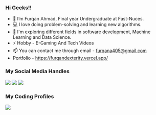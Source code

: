 ### Hi Geeks!! 

- 👋 I’m Furqan Ahmad, Final year Undergraduate at Fast-Nuces.
- 💻 I love doing problem-solving and learning new algorithms.
- 🌱 I'm exploring different fields in software development, Machine Learning and Data Science.
- ⚡ Hobby - E-Gaming And Tech Videos
- 📫 You can contact me through email - furqana405@gmail.com
- Portfolio - https://furqandexterity.vercel.app/


### My Social Media Handles
[<img src="https://img.shields.io/badge/linkedin-%230077B5.svg?style=for-the-badge&logo=linkedin&logoColor=white" />](https://www.linkedin.com/in/furqan-ahmad-862937212/)
[<img src="https://img.shields.io/badge/Instagram-%23E4405F.svg?style=for-the-badge&logo=Instagram&logoColor=white" />](https://www.instagram.com/mr_furqanahmad?igsh=MjhyZ3JtMzV4Z21n)
[<img src="https://img.shields.io/badge/Twitter-%231DA1F2.svg?style=for-the-badge&logo=Twitter&logoColor=white" />](https://twitter.com/FurqanA19040101)

  
### My Coding Profiles
[<img src="https://img.shields.io/badge/-LeetCode-FFA116?style=for-the-badge&logo=LeetCode&logoColor=black" />](https://leetcode.com/Furqan_Ahmad/)
